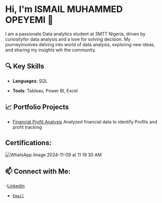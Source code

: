 # Hi, I'm ISMAIL MUHAMMED OPEYEMI  👋
I am a passionate Data analytics student at 3MTT Nigeria, driven by curiosityfor data analysis and a love for solving decision. My journeyinvolves delving into world of data analysis, exploring new ideas, and sharing my insights wih the community.

## 🔍 Key Skills 

- **Languages**: SQL 

- **Tools**: Tableau, Power BI, Excel 

## 📈 Portfolio Projects 

- [Financial Profit Analysis](https://drive.google.com/file/d/1PD1P8tJF5iI7uiLYWwu2bspG3U13RSYU/view?usp=drive_link) Analyzed financial data to identify Profits and profit tracking

## Certifications:

![WhatsApp Image 2024-11-09 at 11 19 30 AM](https://github.com/user-attachments/assets/b35f09bc-8bf1-4da1-9d75-057fddb1cd90)

## 📫 Connect with Me:

-[Linkedin](www.linkedin.com/in/muhammed-ismail36)
- [`Email`](ismailopeyemi36@gmail.com) 
